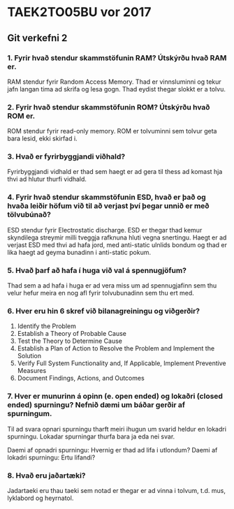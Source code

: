 # TAEK2TO05BU vor 2017

## Git verkefni 2

### 1. Fyrir hvað stendur skammstöfunin RAM? Útskýrðu hvað RAM er.

RAM stendur fyrir Random Access Memory. Thad er vinnsluminni og tekur jafn langan tima ad skrifa og lesa gogn. Thad eydist thegar slokkt er a tolvu.

### 2. Fyrir hvað stendur skammstöfunin ROM? Útskýrðu hvað ROM er.

ROM stendur fyrir read-only memory. ROM er tolvuminni sem tolvur geta bara lesid, ekki skirfad i.

### 3. Hvað er fyrirbyggjandi viðhald?

Fyrirbyggjandi vidhald er thad sem haegt er ad gera til thess ad komast hja thvi ad hlutur thurfi vidhald. 

### 4. Fyrir hvað stendur skammstöfunin ESD, hvað er það og hvaða leiðir höfum við til að verjast því þegar unnið er með tölvubúnað?

ESD stendur fyrir Electrostatic discharge. ESD er thegar thad kemur skyndilega streymir milli tveggja rafknuna hluti vegna snertingu.
Haegt er ad verjast ESD med thvi ad hafa jord, med anti-static ulnlids bondum og thad er lika haegt ad geyma bunadinn i anti-static pokum.

### 5. Hvað þarf að hafa í huga við val á spennugjöfum?

Thad sem a ad hafa i huga er ad vera miss um ad spennugjafinn sem thu velur hefur meira en nog afl fyrir tolvubunadinn sem thu ert med.

### 6. Hver eru hin 6 skref við bilanagreiningu og viðgerðir?

1. Identify the Problem
2. Establish a Theory of Probable Cause
3. Test the Theory to Determine Cause 
1. Establish a Plan of Action to Resolve the Problem and Implement the Solution
5. Verify Full System Functionality and, If Applicable, Implement Preventive Measures
1. Document Findings, Actions, and Outcomes

### 7. Hver er munurinn á opinn (e. open ended) og lokaðri (closed ended) spurningu? Nefnið dæmi um báðar gerðir af spurningum.

Til ad svara opnari spurningu tharft meiri ihugun um svarid heldur en lokadri spurningu. Lokadar spurningar thurfa bara ja eda nei svar.

Daemi af opnadri spurningu: Hvernig er thad ad lifa i utlondum?
Daemi af lokadri spurningu: Ertu lifandi?

### 8. Hvað eru jaðartæki?

Jadartaeki eru thau taeki sem notad er thegar er ad vinna i tolvum, t.d. mus, lyklabord og heyrnatol.
